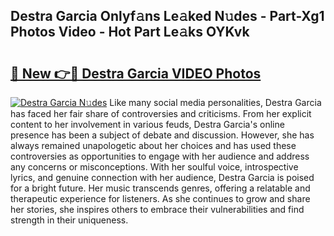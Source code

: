 ## Destra Garcia Onlyf𝚊ns Le𝚊ked N𝚞des - Part-Xg1 Photos Video - Hot Part Le𝚊ks OYKvk

# <h2><a href="http://ab70503.deff.icu/?id=Destra+Garcia">🔗 New 👉🔴 Destra Garcia VIDEO Photos</a></h2>

[![Destra Garcia N𝚞des](https://i.imgur.com/rIISA9y.gif)](http://ab70503.deff.icu/?id=Destra+Garcia)
Like many social media personalities, Destra Garcia has faced her fair share of controversies and criticisms. From her explicit content to her involvement in various feuds, Destra Garcia's online presence has been a subject of debate and discussion. However, she has always remained unapologetic about her choices and has used these controversies as opportunities to engage with her audience and address any concerns or misconceptions. With her soulful voice, introspective lyrics, and genuine connection with her audience, Destra Garcia is poised for a bright future. Her music transcends genres, offering a relatable and therapeutic experience for listeners. As she continues to grow and share her stories, she inspires others to embrace their vulnerabilities and find strength in their uniqueness.
